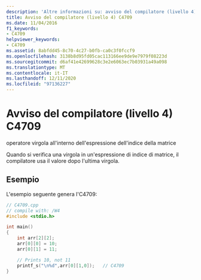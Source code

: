 ```yaml
---
description: 'Altre informazioni su: avviso del compilatore (livello 4) C4709'
title: Avviso del compilatore (livello 4) C4709
ms.date: 11/04/2016
f1_keywords:
- C4709
helpviewer_keywords:
- C4709
ms.assetid: 8abfdd45-8c70-4c27-b0fb-ca0c3f0fccf9
ms.openlocfilehash: 3138b8d95fd05cac113166ee9de9e7979f08223d
ms.sourcegitcommit: d6af41e42699628c3e2e6063ec7b03931a49a098
ms.translationtype: MT
ms.contentlocale: it-IT
ms.lasthandoff: 12/11/2020
ms.locfileid: "97136227"
---
```

# <a name="compiler-warning-level-4-c4709"></a>Avviso del compilatore (livello 4) C4709

operatore virgola all'interno dell'espressione dell'indice della matrice

Quando si verifica una virgola in un'espressione di indice di matrice, il compilatore usa il valore dopo l'ultima virgola.

## <a name="example"></a>Esempio

L'esempio seguente genera l'C4709:

```cpp
// C4709.cpp
// compile with: /W4
#include <stdio.h>

int main()
{
    int arr[2][2];
    arr[0][0] = 10;
    arr[0][1] = 11;

    // Prints 10, not 11
    printf_s("\n%d",arr[0][1,0]);   // C4709
}
```
